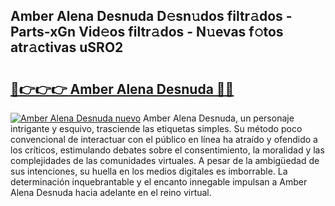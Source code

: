## Amber Alena Desnuda D𝚎sn𝚞dos filtr𝚊dos - Parts-xGn Vid𝚎os filtr𝚊dos - N𝚞evas f𝚘tos atr𝚊ctivas uSRO2

# <h2><a href="http://mbdhib.tromn.icu/?c=Amber+Alena+Desnuda">🔗👉👉👉 Amber Alena Desnuda 🔗🔗</a></h2>

[![Amber Alena Desnuda nuevo](https://i.imgur.com/pEAQMta.gif)](http://mbdhib.tromn.icu/?c=Amber+Alena+Desnuda)
Amber Alena Desnuda, un personaje intrigante y esquivo, trasciende las etiquetas simples. Su método poco convencional de interactuar con el público en línea ha atraído y ofendido a los críticos, estimulando debates sobre el consentimiento, la moralidad y las complejidades de las comunidades virtuales. A pesar de la ambigüedad de sus intenciones, su huella en los medios digitales es imborrable. La determinación inquebrantable y el encanto innegable impulsan a Amber Alena Desnuda hacia adelante en el reino virtual.
